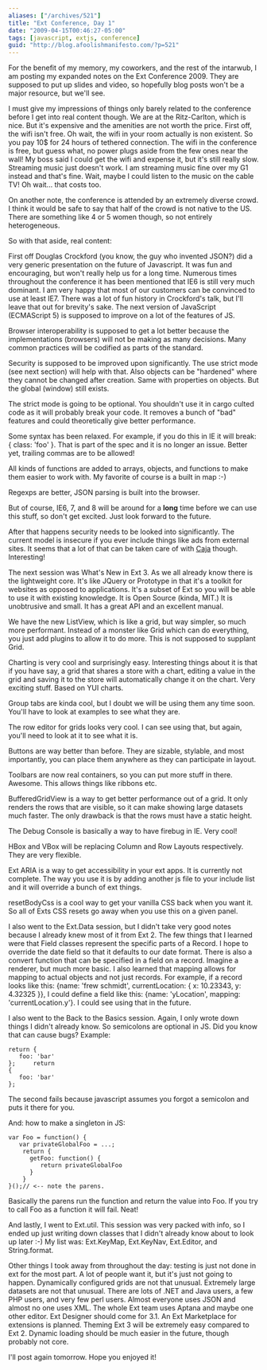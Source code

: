 ```yaml
---
aliases: ["/archives/521"]
title: "Ext Conference, Day 1"
date: "2009-04-15T00:46:27-05:00"
tags: [javascript, extjs, conference]
guid: "http://blog.afoolishmanifesto.com/?p=521"
---
```

For the benefit of my memory, my coworkers, and the rest of the intarwub, I am posting my expanded notes on the Ext Conference 2009. They are supposed to put up slides and video, so hopefully blog posts won't be a major resource, but we'll see.

I must give my impressions of things only barely related to the conference before I get into real content though. We are at the Ritz-Carlton, which is nice. But it's expensive and the amenities are not worth the price. First off, the wifi isn't free. Oh wait, the wifi in your room actually is non existent. So you pay 10$ for 24 hours of tethered connection. The wifi in the conference is free, but guess what, no power plugs aside from the few ones near the wall! My boss said I could get the wifi and expense it, but it's still really slow. Streaming music just doesn't work. I am streaming music fine over my G1 instead and that's fine. Wait, maybe I could listen to the music on the cable TV! Oh wait... that costs too.

On another note, the conference is attended by an extremely diverse crowd. I think it would be safe to say that half of the crowd is not native to the US. There are something like 4 or 5 women though, so not entirely heterogeneous.

So with that aside, real content:

First off Douglas Crockford (you know, the guy who invented JSON?) did a very generic presentation on the future of Javascript. It was fun and encouraging, but won't really help us for a long time. Numerous times throughout the conference it has been mentioned that IE6 is still very much dominant. I am very happy that most of our customers can be convinced to use at least IE7. There was a lot of fun history in Crockford's talk, but I'll leave that out for brevity's sake. The next version of JavaScript (ECMAScript 5) is supposed to improve on a lot of the features of JS.

Browser interoperability is supposed to get a lot better because the implementations (browsers) will not be making as many decisions. Many common practices will be codified as parts of the standard.

Security is supposed to be improved upon significantly. The use strict mode (see next section) will help with that. Also objects can be "hardened" where they cannot be changed after creation. Same with properties on objects. But the global (window) still exists.

The strict mode is going to be optional. You shouldn't use it in cargo culted code as it will probably break your code. It removes a bunch of "bad" features and could theoretically give better performance.

Some syntax has been relaxed. For example, if you do this in IE it will break: \{ class: 'foo' \}. That is part of the spec and it is no longer an issue. Better yet, trailing commas are to be allowed!

All kinds of functions are added to arrays, objects, and functions to make them easier to work with. My favorite of course is a built in map :-)

Regexps are better, JSON parsing is built into the browser.

But of course, IE6, 7, and 8 will be around for a **long** time before we can use this stuff, so don't get excited. Just look forward to the future.

After that happens security needs to be looked into significantly. The current model is insecure if you ever include things like ads from external sites. It seems that a lot of that can be taken care of with [Caja](http://code.google.com/p/google-caja/) though. Interesting!

The next session was What's New in Ext 3. As we all already know there is the lightweight core. It's like JQuery or Prototype in that it's a toolkit for websites as opposed to applications. It's a subset of Ext so you will be able to use it with existing knowledge. It is Open Source (kinda, MIT.) It is unobtrusive and small. It has a great API and an excellent manual.

We have the new ListView, which is like a grid, but way simpler, so much more performant. Instead of a monster like Grid which can do everything, you just add plugins to allow it to do more. This is not supposed to supplant Grid.

Charting is very cool and surprisingly easy. Interesting things about it is that if you have say, a grid that shares a store with a chart, editing a value in the grid and saving it to the store will automatically change it on the chart. Very exciting stuff. Based on YUI charts.

Group tabs are kinda cool, but I doubt we will be using them any time soon. You'll have to look at examples to see what they are.

The row editor for grids looks very cool. I can see using that, but again, you'll need to look at it to see what it is.

Buttons are way better than before. They are sizable, stylable, and most importantly, you can place them anywhere as they can participate in layout.

Toolbars are now real containers, so you can put more stuff in there. Awesome. This allows things like ribbons etc.

BufferedGridView is a way to get better performance out of a grid. It only renders the rows that are visible, so it can make showing large datasets much faster. The only drawback is that the rows must have a static height.

The Debug Console is basically a way to have firebug in IE. Very cool!

HBox and VBox will be replacing Column and Row Layouts respectively. They are very flexible.

Ext ARIA is a way to get accessibility in your ext apps. It is currently not complete. The way you use it is by adding another js file to your include list and it will override a bunch of ext things.

resetBodyCss is a cool way to get your vanilla CSS back when you want it. So all of Exts CSS resets go away when you use this on a given panel.

I also went to the Ext.Data session, but I didn't take very good notes because I already knew most of it from Ext 2. The few things that I learned were that Field classes represent the specific parts of a Record. I hope to override the date field so that it defaults to our date format. There is also a convert function that can be specified in a field on a record. Imagine a renderer, but much more basic. I also learned that mapping allows for mapping to actual objects and not just records. For example, if a record looks like this: \{name: 'frew schmidt', currentLocation: \{ x: 10.23343, y: 4.32325 \}\}, I could define a field like this: \{name: 'yLocation', mapping: 'currentLocation.y'\}. I could see using that in the future.

I also went to the Back to the Basics session. Again, I only wrote down things I didn't already know. So semicolons are optional in JS. Did you know that can cause bugs? Example:

    return {
       foo: 'bar'
    };     return
    {
       foo: 'bar'
    };

The second fails because javascript assumes you forgot a semicolon and puts it there for you.

And: how to make a singleton in JS:

    var Foo = function() {
       var privateGlobalFoo = ...;
        return {
          getFoo: function() {
             return privateGlobalFoo
          }
        }
    }();// <-- note the parens.

Basically the parens run the function and return the value into Foo. If you try to call Foo as a function it will fail. Neat!

And lastly, I went to Ext.util. This session was very packed with info, so I ended up just writing down classes that I didn't already know about to look up later :-) My list was: Ext.KeyMap, Ext.KeyNav, Ext.Editor, and String.format.

Other things I took away from throughout the day: testing is just not done in ext for the most part. A lot of people want it, but it's just not going to happen. Dynamically configured grids are not that unusual. Extremely large datasets are not that unusual. There are lots of .NET and Java users, a few PHP users, and very few perl users. Almost everyone uses JSON and almost no one uses XML. The whole Ext team uses Aptana and maybe one other editor. Ext Designer should come for 3.1. An Ext Marketplace for extensions is planned. Theming Ext 3 will be extremely easy compared to Ext 2. Dynamic loading should be much easier in the future, though probably not core.

I'll post again tomorrow. Hope you enjoyed it!
